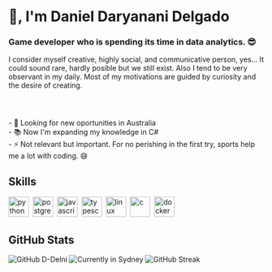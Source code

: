 # 👋, I'm Daniel Daryanani Delgado

### Game developer who is spending its time in data analytics. 😎

I consider myself creative, highly social, and communicative person, yes... It could sound rare, hardly posible but we still exist. Also I tend to be very observant in my daily. Most of my motivations are guided by curiosity and the desire of creating.

###

<p align="left"><br><br>- 🔭 Looking for new oportunities in Australia <br>- 📚 Now I'm expanding my knowledge in C# <br>- ⚡ Not relevant but important. For no perishing in the first try, sports help me a lot with coding. 😅 </p>

###

## Skills

<p align="left">
<img src="https://cdn.jsdelivr.net/gh/devicons/devicon/icons/python/python-original.svg" alt="python" width="40" height="40"/>&nbsp;
<img src="https://cdn.jsdelivr.net/gh/devicons/devicon/icons/postgresql/postgresql-original.svg" alt="postgresql" width="40" height="40"/>&nbsp;
<img src="https://cdn.jsdelivr.net/gh/devicons/devicon/icons/javascript/javascript-original.svg" alt="javascript" width="40" height="40"/>&nbsp;
<img src="https://cdn.jsdelivr.net/gh/devicons/devicon/icons/typescript/typescript-original.svg" alt="typescript" width="40" height="40"/>&nbsp;
<img src="https://cdn.jsdelivr.net/gh/devicons/devicon/icons/linux/linux-original.svg" alt="linux" width="40" height="40"/>&nbsp;
<img src="https://cdn.jsdelivr.net/gh/devicons/devicon@latest/icons/csharp/csharp-original.svg" alt="c" width="40" height="40"/>&nbsp;
<img src="https://cdn.jsdelivr.net/gh/devicons/devicon/icons/docker/docker-plain-wordmark.svg" height="40" width="40" alt="docker logo" />

</p>



## GitHub Stats

<img src="https://github-readme-stats.vercel.app/api?username=D-Delni&show_icons=true&count_private=true&theme=default" alt="GitHub D-Delni" />

<img src="https://github-readme-stats.vercel.app/api/top-langs/?username=D-Delni&layout=compact&theme=default" alt="Currently in Sydney" />

<img src="https://github-readme-streak-stats.herokuapp.com/?user=D-Delni&theme=default" alt="GitHub Streak" />
